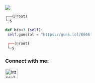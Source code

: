 
![](https://raw.githubusercontent.com/Sutil/Sutil/2b2fad3bf54522bb30c8c170591fc68ff51b69e6/github-contribution-grid-snake2.svg)

```python
┌──(@root)
└─$

def bio<3 (self):
 self.gunslol = "https://guns.lol/6666
  
 ┌──(@root) 
 └─$
```




<h3 align="left">Connect with me:</h3>
<p align="left">
<a href="https://discord.gg/https://discord.com/invite/Gg7DYtxzVf" target="blank"><img align="center" src="https://raw.githubusercontent.com/rahuldkjain/github-profile-readme-generator/master/src/images/icons/Social/discord.svg" alt="https://discord.com/invite/Gg7DYtxzVf" height="30" width="40" /></a>
</p>






<!---
Pumpskindepressionbeer/Pumpskindepressionbeer is a ✨ special ✨ repository because its `README.md` (this file) appears on your GitHub profile.
You can click the Preview link to take a look at your changes.
--->
